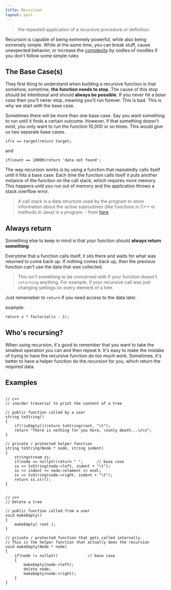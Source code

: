 ```yaml
---
title: Recursion
layout: post
---
```


> the repeated application of a recursive procedure or definition.

Recursion is capable of being extremely powerful, while also being extremely simple. While at the same time, you can break stuff, cause unexpected behavior, or increase the [complexity]() by oodles of noodles if you don't follow some simple rules

## The Base Case(s)

They first thing to understand when building a recursive function is that somehow, sometime, __the function needs to stop__. The cause of this stop should be intentional and should __always be possible__. If you never hit a _base case_ then you'll never stop, meaning you'll run forever. This is bad. This is why we start with the base case.

Sometimes there will be more than one base case. Say you want something to run until it finds a certain outcome. However, if that something doesn't exist, you only want to run the function 10,000 or so times. This would give us two separate base cases.

`if(x == target)return target;`

and 

`if(count == 10000)return 'data not found';`

The way recursion works is by using a function that repeatedly calls itself until it hits a base case. Each time the function calls itself it puts another instance of the function on the call stack, which requires more memory. This happens until you run out of memory and the application throws a stack overflow error.

> A call stack is a data structure used by the program to store information about the active subroutines (like functions in C++ or methods in Java) in a program. - from [here](http://www.programmerinterview.com/index.php/recursion/explanation-of-recursion/)

## Always return

Something else to keep in mind is that your function should __always return something__. 

Everytime that a function calls itself, it sits there and waits for what was returned to come back up. If nothing comes back up, then the previous function can't use the data that was collected.

> This isn't something to be concerned with if your function doesn't `returning` anything. For example, if your recursive call was just changing settings on every element of a tree.

Just rememeber to `return` if you need access to the data later.

example:

`return x * factorial(x - 1);`

## Who's recursing?

When using recursion, it's good to remember that you want to take the smallest operation you can and then repeat it. It's easy to make the mistake of trying to have the recursive function do _too much_ work. Sometimes, it's better to have a helper function do the recursion for you, which return the required data.

## Examples

~~~

// c++
// inorder traversal to print the content of a tree

// public function called by a user
string toString()
{
    if(!isEmpty())return toString(root, "\t");
    return "There is nothing for you here, \nonly death...\n\n";
}

// private / protected helper function
string toString(Node * node, string indent)
{
    stringstream ss;
    if(node == nullptr)return " ";      // base case
    ss << toString(node->left, indent + "\t");
    ss << indent << node->element << endl;
    ss << toString(node->right, indent + "\t");
    return ss.str();
}
~~~

~~~

// c++
// Delete a tree 

// public function called from a user
void makeEmpty()
{
    makeEmpty( root );
}

// private / protected function that gets called internally
// This is the helper function that actually does the recursion
void makeEmpty(Node * node)
{
    if(node != nullptr)             // base case
    {
        makeEmpty(node->left);
        delete node;
        makeEmpty(node->right);
    }
}

~~~